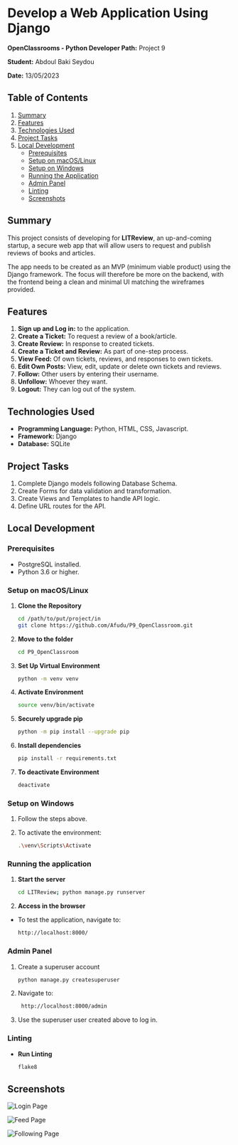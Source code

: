 # Develop a Web Application Using Django

**OpenClassrooms - Python Developer Path:** Project 9

**Student:** Abdoul Baki Seydou

**Date:** 13/05/2023

## Table of Contents
1. [Summary](#summary)
2. [Features](#features)
3. [Technologies Used](#technologies-used)
4. [Project Tasks](#project-tasks)
5. [Local Development](#local-development)
   - [Prerequisites](#prerequisites)
   - [Setup on macOS/Linux](#setup-on-macoslinux)
   - [Setup on Windows](#setup-on-windows)
   - [Running the Application](#running-the-application)
   - [Admin Panel](#admin-panel)
   - [Linting](#linting)
   - [Screenshots](#screenshots)

## Summary
This project consists of developing for **LITReview**, an up-and-coming startup, 
a secure web app that will allow users to request and publish reviews of books and articles.

The app needs to be created as an MVP (minimum viable product) using the Django framework. 
The focus will therefore be more on the backend, with the frontend being a clean and minimal UI matching 
the wireframes provided.

## Features
1. **Sign up and Log in:** to the application.
2. **Create a Ticket:** To request a review of a book/article.
3. **Create Review:** In response to created tickets.
4. **Create a Ticket and Review:** As part of one-step process.
5. **View Feed:** Of own tickets, reviews, and responses to own tickets.
6. **Edit Own Posts:** View, edit, update or delete own tickets and reviews.
7. **Follow:** Other users by entering their username.
8. **Unfollow:** Whoever they want.
9. **Logout:** They can log out of the system.

## Technologies Used
- **Programming Language:** Python, HTML, CSS, Javascript.  
- **Framework:** Django
- **Database:** SQLite

## Project Tasks
1. Complete Django models following Database Schema.
2. Create Forms for data validation and transformation.
3. Create Views and Templates to handle API logic.
4. Define URL routes for the API.

## Local Development

### Prerequisites
- PostgreSQL installed.
- Python 3.6 or higher.

### Setup on macOS/Linux

1. **Clone the Repository**
   ```bash
   cd /path/to/put/project/in
   git clone https://github.com/Afudu/P9_OpenClassroom.git

2. **Move to the folder**
   ```bash
   cd P9_OpenClassroom

3. **Set Up Virtual Environment**
   ```bash
   python -m venv venv
   
4. **Activate Environment**
   ```bash
   source venv/bin/activate 

5. **Securely upgrade pip**
   ```bash
   python -m pip install --upgrade pip 

6. **Install dependencies**
   ```bash
   pip install -r requirements.txt
   
7. **To deactivate Environment**
   ```bash
   deactivate

### Setup on Windows

1. Follow the steps above.

2. To activate the environment:
   ```bash
   .\venv\Scripts\Activate

### Running the application

1. **Start the server**
   ```bash
   cd LITReview; python manage.py runserver
   
2. **Access in the browser**
- To test the application, navigate to:
  ```bash
  http://localhost:8000/

### Admin Panel
1. Create a superuser account
   ```bash
   python manage.py createsuperuser
2. Navigate to:
   ```bash
    http://localhost:8000/admin
3. Use the superuser user created above to log in.

### Linting

- **Run Linting**
  ```bash
  flake8
  
## Screenshots

![Login Page](screenshots/login_page.png "Login Page")

![Feed Page](screenshots/feed_page.png "Feed Page")

![Following Page](screenshots/following_page.png "Following Page")